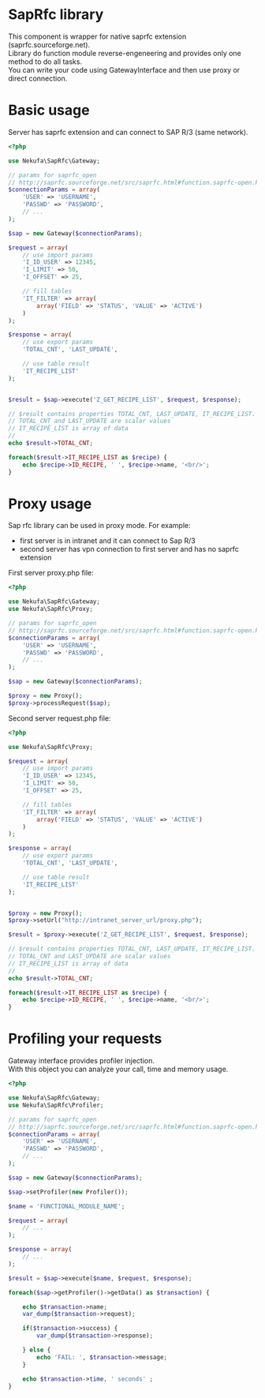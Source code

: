 # SapRfc library

This component is wrapper for native saprfc extension (saprfc.sourceforge.net).  
Library do function module reverse-engeneering and provides only one method to do all tasks.  
You can write your code using GatewayInterface and then use proxy or direct connection.


# Basic usage

Server has saprfc extension and can connect to SAP R/3 (same network).

```php
<?php

use Nekufa\SapRfc\Gateway;

// params for saprfc_open
// http://saprfc.sourceforge.net/src/saprfc.html#function.saprfc-open.html
$connectionParams = array(
    'USER' => 'USERNAME',
    'PASSWD' => 'PASSWORD',
    // ...
);

$sap = new Gateway($connectionParams);

$request = array(
    // use import params
    'I_ID_USER' => 12345,
    'I_LIMIT' => 50,
    'I_OFFSET' => 25,

    // fill tables
    'IT_FILTER' => array(
        array('FIELD' => 'STATUS', 'VALUE' => 'ACTIVE')
    )
);

$response = array(
    // use export params
    'TOTAL_CNT', 'LAST_UPDATE', 

    // use table result
    'IT_RECIPE_LIST'
);


$result = $sap->execute('Z_GET_RECIPE_LIST', $request, $response);

// $result contains properties TOTAL_CNT, LAST_UPDATE, IT_RECIPE_LIST.
// TOTAL_CNT and LAST_UPDATE are scalar values
// IT_RECIPE_LIST is array of data
// 
echo $result->TOTAL_CNT; 

foreach($result->IT_RECIPE_LIST as $recipe) {
    echo $recipe->ID_RECIPE, ' ', $recipe->name, '<br/>';
}

```

# Proxy usage

Sap rfc library can be used in proxy mode.
For example:
- first server is in intranet and it can connect to Sap R/3
- second server has vpn connection to first server and has no saprfc extension

First server proxy.php file:
```php
<?php

use Nekufa\SapRfc\Gateway;
use Nekufa\SapRfc\Proxy;

// params for saprfc_open
// http://saprfc.sourceforge.net/src/saprfc.html#function.saprfc-open.html
$connectionParams = array(
    'USER' => 'USERNAME',
    'PASSWD' => 'PASSWORD',
    // ...
);

$sap = new Gateway($connectionParams);

$proxy = new Proxy();
$proxy->processRequest($sap);

```

Second server request.php file:

```php
<?php

use Nekufa\SapRfc\Proxy;

$request = array(
    // use import params
    'I_ID_USER' => 12345,
    'I_LIMIT' => 50,
    'I_OFFSET' => 25,

    // fill tables
    'IT_FILTER' => array(
        array('FIELD' => 'STATUS', 'VALUE' => 'ACTIVE')
    )
);

$response = array(
    // use export params
    'TOTAL_CNT', 'LAST_UPDATE', 

    // use table result
    'IT_RECIPE_LIST'
);


$proxy = new Proxy();
$proxy->setUrl("http://intranet_server_url/proxy.php");

$result = $proxy->execute('Z_GET_RECIPE_LIST', $request, $response);

// $result contains properties TOTAL_CNT, LAST_UPDATE, IT_RECIPE_LIST.
// TOTAL_CNT and LAST_UPDATE are scalar values
// IT_RECIPE_LIST is array of data
// 
echo $result->TOTAL_CNT; 

foreach($result->IT_RECIPE_LIST as $recipe) {
    echo $recipe->ID_RECIPE, ' ', $recipe->name, '<br/>';
}
```

# Profiling your requests

Gateway interface provides profiler injection.  
With this object you can analyze your call, time and memory usage.  

```php
<?php

use Nekufa\SapRfc\Gateway;
use Nekufa\SapRfc\Profiler;

// params for saprfc_open
// http://saprfc.sourceforge.net/src/saprfc.html#function.saprfc-open.html
$connectionParams = array(
    'USER' => 'USERNAME',
    'PASSWD' => 'PASSWORD',
    // ...
);

$sap = new Gateway($connectionParams);

$sap->setProfiler(new Profiler());

$name = 'FUNCTIONAL_MODULE_NAME';

$request = array(
    // ...
);

$response = array(
    // ...
);

$result = $sap->execute($name, $request, $response);

foreach($sap->getProfiler()->getData() as $transaction) {

    echo $transaction->name;
    var_dump($transaction->request);

    if($transaction->success) {
        var_dump($transaction->response);

    } else {
        echo 'FAIL: ', $transaction->message;
    }

    echo $transaction->time, ' seconds' ;
}

```
